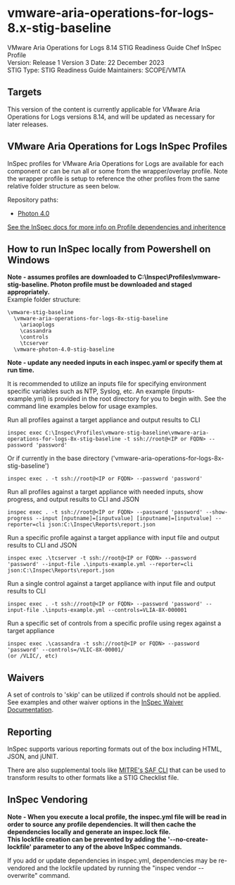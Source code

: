 # vmware-aria-operations-for-logs-8.x-stig-baseline
VMware Aria Operations for Logs 8.14 STIG Readiness Guide Chef InSpec Profile  
Version: Release 1 Version 3 Date: 22 December 2023  
STIG Type: STIG Readiness Guide
Maintainers: SCOPE/VMTA  

## Targets
This version of the content is currently applicable for VMware Aria Operations for Logs versions 8.14, and will be updated as necessary for later releases.

## VMware Aria Operations for Logs InSpec Profiles

InSpec profiles for VMware Aria Operations for Logs are available for each component or can be run all or some from the wrapper/overlay profile. Note the wrapper profile is setup to reference the other profiles from the same relative folder structure as seen below.  

Repository paths:
* [Photon 4.0](https://github.com/vmware/dod-compliance-and-automation/tree/master/photon/4.0/inspec/vmware-photon-4.0-stig-baseline)

[See the InSpec docs for more info on Profile dependencies and inheritence](https://www.inspec.io/docs/reference/profiles/)


## How to run InSpec locally from Powershell on Windows

**Note - assumes profiles are downloaded to C:\Inspec\Profiles\vmware-stig-baseline.  Photon profile must be downloaded and staged appropriately.**  
Example folder structure:  
```
\vmware-stig-baseline  
  \vmware-aria-operations-for-logs-8x-stig-baseline  
    \ariaoplogs
    \cassandra
    \controls
    \tcserver
  \vmware-photon-4.0-stig-baseline  
```

**Note - update any needed inputs in each inspec.yaml or specify them at run time.**  

It is recommended to utilize an inputs file for specifying environment specific variables such as NTP, Syslog, etc. An example (inputs-example.yml) is provided in the root directory for you to begin with.  See the command line examples below for usage examples.  


Run all profiles against a target appliance and output results to CLI
```
inspec exec C:\Inspec\Profiles\vmware-stig-baseline\vmware-aria-operations-for-logs-8x-stig-baseline -t ssh://root@<IP or FQDN> --password 'password'
```

Or if currently in the base directory ('vmware-aria-operations-for-logs-8x-stig-baseline')
```
inspec exec . -t ssh://root@<IP or FQDN> --password 'password'
```

Run all profiles against a target appliance with needed inputs, show progress, and output results to CLI and JSON
```
inspec exec . -t ssh://root@<IP or FQDN> --password 'password' --show-progress --input [nputname]=[inputvalue] [inputname]=[inputvalue] --reporter=cli json:C:\Inspec\Reports\report.json
```

Run a specific profile against a target appliance with input file and output results to CLI and JSON
```
inspec exec .\tcserver -t ssh://root@<IP or FQDN> --password 'password' --input-file .\inputs-example.yml --reporter=cli json:C:\Inspec\Reports\report.json
```

Run a single control against a target appliance with input file and output results to CLI
```
inspec exec . -t ssh://root@<IP or FQDN> --password 'password' --input-file .\inputs-example.yml --controls=VLIA-8X-000001
```

Run a specific set of controls from a specific profile using regex against a target appliance
```
inspec exec .\cassandra -t ssh://root@<IP or FQDN> --password 'password' --controls=/VLIC-8X-00001/
(or /VLIC/, etc)
```

## Waivers
A set of controls to 'skip' can be utilized if controls should not be applied.
See examples and other waiver options in the [InSpec Waiver Documentation](https://docs.chef.io/inspec/waivers/).  

## Reporting
InSpec supports various reporting formats out of the box including HTML, JSON, and jUNIT.  

There are also supplemental tools like [MITRE's SAF CLI](https://github.com/mitre/saf) that can be used to transform results to other formats like a STIG Checklist file.  


## InSpec Vendoring

**Note - When you execute a local profile, the inspec.yml file will be read in order to source any profile dependencies. It will then cache the dependencies locally and generate an inspec.lock file.**  
**This lockfile creation can be prevented by adding the '--no-create-lockfile' parameter to any of the above InSpec commands.**

If you add or update dependencies in inspec.yml, dependencies may be re-vendored and the lockfile updated by running the "inspec vendor --overwrite" command.
